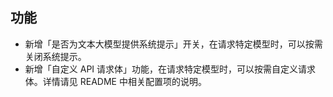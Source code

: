 ## 功能

- 新增「是否为文本大模型提供系统提示」开关，在请求特定模型时，可以按需关闭系统提示。
- 新增「自定义 API 请求体」功能，在请求特定模型时，可以按需自定义请求体。详情请见 README 中相关配置项的说明。
